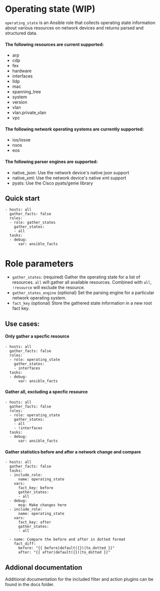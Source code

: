 # Operating state (WIP)

`operating_state` is an Ansible role that collects operating state information about various resources on network devices and returns parsed and structured data.

#### The following resources are current supported:
- arp
- cdp
- fex
- hardware
- interfaces
- lldp
- mac
- spanning_tree
- system
- version
- vlan
- vlan.private_vlan
- vpc

#### The following network operating systems are currently supported:
- ios/iosxe
- nxos
- eos

#### The following parser engines are supported:
- native_json: Use the network device's native json support
- native_xml: Use the network device's native xml support
- pyats: Use the Cisco pyats/genie library


## Quick start

```
- hosts: all
  gather_facts: false
  roles:
  - role: gather_states
    gather_states:
    - all
  tasks:
  - debug:
      var: ansible_facts
```

# Role parameters

- `gather_states`: (required) Gather the operating state for a list of resources.  `all` will gather all available resources. Combined with `all`, `!resource` will exclude the resource.
- `gather_states_engine` (optional) Set the parsing engine for a particular network operating system.
- `fact_key` (optional) Store the gathered state information in a new root fact key.

## Use cases:

#### Only gather a specfic resource

```
- hosts: all
  gather_facts: false
  roles:
  - role: operating_state
    gather_states:
    - interfaces
  tasks:
  - debug:
      var: ansible_facts
```

#### Gather all, excluding a specfic resource

```
- hosts: all
  gather_facts: false
  roles:
  - role: operating_state
    gather_states:
    - all
    - !interfaces
  tasks:
  - debug:
      var: ansible_facts
```

#### Gather statistics before and after a network change and compare

```
- hosts: all
  gather_facts: false
  tasks:
  - include_role:
      name: operating_state
    vars:
      fact_key: before
      gather_states:
      - all
  - debug:
      msg: Make changes here
  - include_role:
      name: operating_state
    vars:
      fact_key: after
      gather_states:
      - all

  - name: Compare the before and after in dotted format
    fact_diff:
      before: "{{ before|default({})|to_dotted }}"
      after: "{{ after|default({})|to_dotted }}"
```

## Addional documentation

Additional documentation for the included filter and action plugins can be found in the docs folder.
